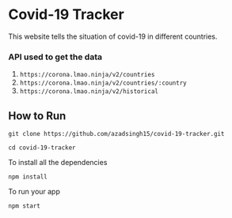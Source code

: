# Covid-19 Tracker

This website tells the situation of covid-19 in different countries.






### API used to get the data


1. `https://corona.lmao.ninja/v2/countries`
2. `https://corona.lmao.ninja/v2/countries/:country`
3. `https://corona.lmao.ninja/v2/historical`



## How to Run

```shell
git clone https://github.com/azadsingh15/covid-19-tracker.git
```

```shell 
cd covid-19-tracker
```

To install all the dependencies

```shell
npm install
```

To run your app

```shell
npm start
```
